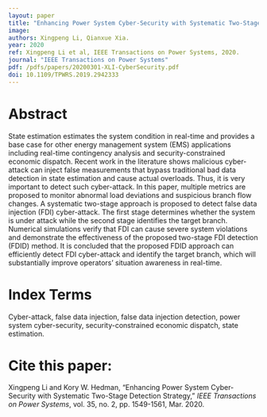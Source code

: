 ```yaml
---
layout: paper
title: "Enhancing Power System Cyber-Security with Systematic Two-Stage Detection Strategy"
image: 
authors: Xingpeng Li, Qianxue Xia.
year: 2020
ref: Xingpeng Li et al, IEEE Transactions on Power Systems, 2020.
journal: "IEEE Transactions on Power Systems"
pdf: /pdfs/papers/20200301-XLI-CyberSecurity.pdf
doi: 10.1109/TPWRS.2019.2942333 
---
```


# Abstract

State estimation estimates the system condition in real-time and provides a base case for other energy management system (EMS) applications including real-time contingency analysis and security-constrained economic dispatch. Recent work in the literature shows malicious cyber-attack can inject false measurements that bypass traditional bad data detection in state estimation and cause actual overloads. Thus, it is very important to detect such cyber-attack. In this paper, multiple metrics are proposed to monitor abnormal load deviations and suspicious branch flow changes. A systematic two-stage approach is proposed to detect false data injection (FDI) cyber-attack. The first stage determines whether the system is under attack while the second stage identifies the target branch. Numerical simulations verify that FDI can cause severe system violations and demonstrate the effectiveness of the proposed two-stage FDI detection (FDID) method. It is concluded that the proposed FDID approach can efficiently detect FDI cyber-attack and identify the target branch, which will substantially improve operators’ situation awareness in real-time.

# Index Terms
Cyber-attack, false data injection, false data injection detection, power system cyber-security, security-constrained economic dispatch, state estimation.

# Cite this paper:
Xingpeng Li and Kory W. Hedman, “Enhancing Power System Cyber-Security with Systematic Two-Stage Detection Strategy,” *IEEE Transactions on Power Systems*, vol. 35, no. 2, pp. 1549-1561, Mar. 2020. 